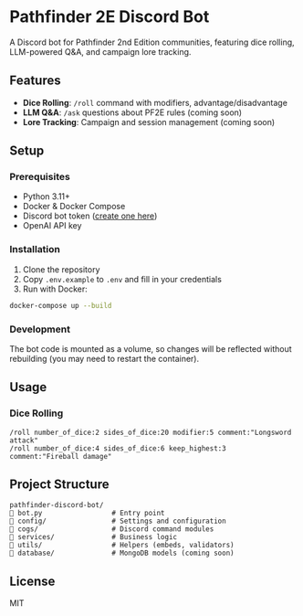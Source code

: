 # Pathfinder 2E Discord Bot

A Discord bot for Pathfinder 2nd Edition communities, featuring dice rolling, LLM-powered Q&A, and campaign lore tracking.

## Features

- **Dice Rolling**: `/roll` command with modifiers, advantage/disadvantage
- **LLM Q&A**: `/ask` questions about PF2E rules (coming soon)
- **Lore Tracking**: Campaign and session management (coming soon)

## Setup

### Prerequisites

- Python 3.11+
- Docker & Docker Compose
- Discord bot token ([create one here](https://discord.com/developers/applications))
- OpenAI API key

### Installation

1. Clone the repository
2. Copy `.env.example` to `.env` and fill in your credentials
3. Run with Docker:

```bash
docker-compose up --build
```

### Development

The bot code is mounted as a volume, so changes will be reflected without rebuilding (you may need to restart the container).

## Usage

### Dice Rolling

```
/roll number_of_dice:2 sides_of_dice:20 modifier:5 comment:"Longsword attack"
/roll number_of_dice:4 sides_of_dice:6 keep_highest:3 comment:"Fireball damage"
```

## Project Structure

```
pathfinder-discord-bot/
   bot.py                 # Entry point
   config/                # Settings and configuration
   cogs/                  # Discord command modules
   services/              # Business logic
   utils/                 # Helpers (embeds, validators)
   database/              # MongoDB models (coming soon)
```

## License

MIT

